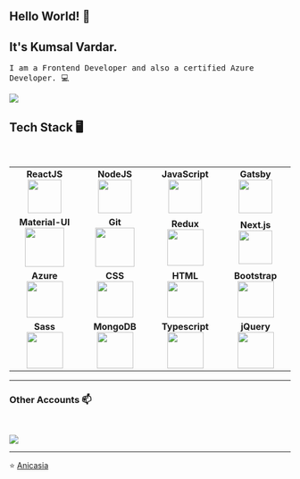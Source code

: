 

<h2 align="left"> Hello World! 👋 </h2> 


<h2> It's Kumsal Vardar. </h2>


<p align="left"> <samp> I am a Frontend Developer and also a certified Azure Developer. 💻  </p>



<img  src="https://media.giphy.com/media/13GIgrGdslD9oQ/giphy.gif">
  
## Tech Stack 🖥️

<br>
<table>
<tbody>
 <tr>
<td align="center" width="20%">
<span><b><center>ReactJS</center></b></span> 
<img height=60px src="https://img.icons8.com/ultraviolet/2x/react.png"> 
</td>

<td align="center" width="20%">
<span><b><center>NodeJS</center></b></span> 
<img height=60px src="https://img.icons8.com/color/2x/nodejs.png"> 
</td>
   
<td align="center" width="20%">
<span><b><center>JavaScript</center></b></span> 
<img height=60px src="https://img.icons8.com/color/2x/javascript.png"> 
</td>
   <td align="center" width="20%">
<span><b><center>Gatsby</center></b></span> 
<img height=60px src="https://img.icons8.com/color/2x/gatsbyjs.png"> 
</td>
   
</tr>

<tr>
<td align="center" width="20%">
<span><b><center>Material-UI</center></b></span> 
<img height=70px src="https://img.icons8.com/color/48/000000/material-ui.png"> 
</td>

<td align="center" width="20%">
<span><b><center>Git</center></b></span> 
<img height=70px src="https://img.icons8.com/ios-glyphs/2x/github-2.png"> 
</td>

<td align="center" width="20%">
<span><b><center>Redux</center></b></span> 
<img height=65px src="https://img.icons8.com/color/48/000000/redux.png"> 
</td>
  
  <td align="center" width="20%">
<span><b><center>Next.js</center></b></span> 
<img height=60px src="https://pics.freeicons.io/uploads/icons/png/9114856761551941711-512.png"> 
</td>
</tr>

<tr>
<td align="center" width="20%">
<span><b><center>Azure</center></b></span> 
<img height=65px src="https://img.icons8.com/fluency/2x/azure-1.png"> 
</td>

<td align="center" width="20%">
<span><b><center>CSS</center></b></span>
<img height=65px src="https://img.icons8.com/color/48/000000/css3.png"> 
</td>

<td align="center" width="20%">
<span><b><center>HTML</center></b></span> 
<img height=65px src="https://img.icons8.com/color/2x/html-5.png"> 
</td>
  
  <td align="center" width="20%">
<span><b><center>Bootstrap</center></b></span> 
<img height=65px src="https://img.icons8.com/color/2x/bootstrap.png"> 
</td>
</tr>

<tr>
<td align="center" width="20%">
<span><b><center>Sass</center></b></span> 
<img height=65px src="https://img.icons8.com/ios-filled/2x/sass.png"> 
</td>

<td align="center" width="20%">
<span><b><center>MongoDB</center></b></span> 
<img height=65px src="https://img.icons8.com/color/48/000000/mongodb.png"> 
</td>
  
<td align="center" width="20%">
<span><b><center>Typescript</center></b></span> 
<img height=65px src="https://img.icons8.com/color/48/000000/typescript.png"> 
</td>
  
  <td align="center" width="20%">
<span><b><center>jQuery</center></b></span> 
<img height=65px src="https://cdn4.iconfinder.com/data/icons/scripting-and-programming-languages/512/JQuery_logo-512.png"> 
</td>

</tr>

</tbody>
</table>

____



<h3 > Other Accounts 📫 </h3>
<br />
<p >
<a href="https://www.linkedin.com/in/kumsalvardar/"><img src="https://img.shields.io/badge/linkedin-%230077B5.svg?&style=for-the-badge&logo=linkedin&logoColor=white"/></a>

</p>

____


<p align="center">

⭐️ [Anicasia](https://github.com/Anicasia)

</p>
